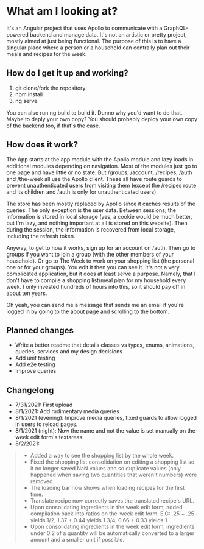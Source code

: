 # What am I looking at?

It's an Angular project that uses Apollo to communicate with a GraphQL-powered backend and manage data. It's not an artistic or pretty project, mostly aimed at just being functional. The purpose of this is to have a singular place where a person or a household can centrally plan out their meals and recipes for the week.

## How do I get it up and working?

1. git clone/fork the repository
2. npm install
3. ng serve

You can also run ng build to build it. Dunno why you'd want to do that. Maybe to deply your own copy? You should probably deploy your own copy of the backend too, if that's the case.

## How does it work?

The App starts at the app module with the Apollo module and lazy loads in additional modules depending on navigation. Most of the modules just go to one page and have little or no state. But /groups, /account, /recipes, /auth and /the-week all use the Apollo client. These all have route guards to prevent unauthenticated users from visiting them (except the /recipes route and its children and /auth is only for unauthenticated users).

The store has been mostly replaced by Apollo since it caches results of the queries. The only exception is the user data. Between sessions, the information is stored in local storage (yes, a cookie would be much better, but I'm lazy, and nothing important at all is stored on this website). Then during the session, the information is recovered from local storage, including the refresh token.

Anyway, to get to how it works, sign up for an account on /auth. Then go to groups if you want to join a group (with the other members of your household). Or go to The Week to work on your shopping list (the personal one or for your groups). You edit it then you can see it. It's not a very complicated application, but it does at least serve a purpose. Namely, that I don't have to compile a shopping list/meal plan for my household every week. I only invested hundreds of hours into this, so it should pay off in about ten years.

Oh yeah, you can send me a message that sends me an email if you're logged in by going to the about page and scrolling to the bottom.

## Planned changes
* Write a better readme that details classes vs types, enums, animations, queries, services and my design decisions
* Add unit testing
* Add e2e testing
* Improve queries

## Changelong
* 7/31/2021: First upload
* 8/1/2021: Add rudimentary media queries
* 8/1/2021 (evening): Improve media queries, fixed guards to allow logged in users to reload pages.
* 8/1/2021 (night): Now the name and not the value is set manually on the-week edit form's textareas.
* 8/2/2021:
> * Added a way to see the shopping list by the whole week.
> * Fixed the shopping list consolidation on editing a shopping list so it no longer saved NaN values and so duplicate values (only happened when saving two quantities that weren't numbers) were removed.
> * The loading bar now shows when loading recipes for the first time.
> * Translate recipe now correctly saves the translated recipe's URL.
> * Upon consolidating ingredients in the week edit form, added compilation back into ratios on the-week edit form. E.G: .25 + .25 yields 1/2, 1.37 + 0.44 yields 1 3/4, 0.66 + 0.33 yields 1
> * Upon consolidating ingredients in the week edit form, ingredients under 0.2 of a quantity will be automatically converted to a larger amount and a smaller unit if possible.
